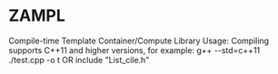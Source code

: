# ZAMPL
Compile-time Template Container/Compute Library
Usage: Compiling supports C++11 and higher versions, for example: g++ --std=c++11 ./test.cpp -o t OR include "List_cile.h"
